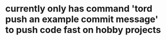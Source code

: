 # currently only has command 'tord push an example commit message' to push code fast on hobby projects
